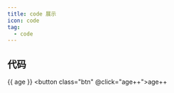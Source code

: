 ```yaml
---
title: code 展示
icon: code
tag:
  - code
---
```


## 代码

<span> {{ age }} </span>
<button class="btn" @click="age++">age++</button>

<script setup>
import { ref } from 'vue'

const age=ref(18)
</script>

<style lang="scss" scoped>
    .btn{
        background: #fff;
        outline: none;
        &:active{
            background: gray;
        }
    }
</style>
